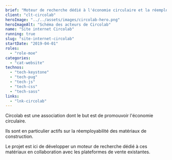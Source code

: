 ```yaml
---
brief: "Moteur de recherche dédié à l'économie circulaire et la réemployabilité des matériaux de construction"
client: "clt-circolab"
heroImage: "../../assets/images/circolab-hero.png"
heroImageAlt: "Schéma des acteurs de Circolab"
name: "Site internet Circolab"
running: true
slug: "site-internet-circolab"
startDate: "2019-04-01"
roles:
  - "role-moe"
categories:
  - "cat-website"
technos:
  - "tech-keystone"
  - "tech-pug"
  - "tech-js"
  - "tech-css"
  - "tech-sass"
links:
  - "lnk-circolab"
---
```


Circolab est une association dont le but est de promouvoir l'économie circulaire.

Ils sont en particulier actifs sur la réemployabilité des matériaux de construction.

Le projet est ici de développer un moteur de recherche dédié à ces matériaux en collaboration avec les plateformes de vente existantes.
